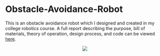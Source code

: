 # Obstacle-Avoidance-Robot
This is an obstacle avoidance robot which I designed and created in my college robotics course. A full report describing the purpose, bill of materials, theory of operation, design process, and code can be viewed [here](https://docs.google.com/document/d/1kaqpFBzabcwdT5jzQgaR7Vjy3cY8yMEi_oeEL2pwMs4/edit?usp=sharing). 

<p align="center">
  <img src="https://user-images.githubusercontent.com/19615781/90564335-38e14f00-e173-11ea-9205-23595455882d.PNG" />
</p>
